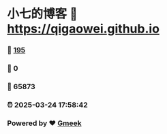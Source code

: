 # 小七的博客 :link: https://qigaowei.github.io 
### :page_facing_up: [195](https://qigaowei.github.io/tag.html) 
### :speech_balloon: 0 
### :hibiscus: 65873 
### :alarm_clock: 2025-03-24 17:58:42 
### Powered by :heart: [Gmeek](https://github.com/Meekdai/Gmeek)
